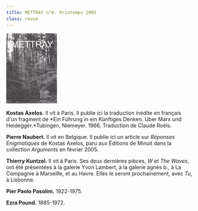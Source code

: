 ```yaml
---
title: METTRAY n°8. Printemps 2005
class: revue
---
```


<img class="right" src="/files/gd_mettray8.gif" alt="METTRAY n°8. Printemps 2005.">

**Kostas Axelos.** Il vit à Paris. Il publie ici la traduction inédite en français d'un fragment de *Ein Führung in ein Künftiges Denken. Uber Marx und Heidegger.*Tubingen, Niemeyer. 1966. Traduction de Claude Roëls.

**Pierre Naubert.** Il vit en Belgique. Il publie ici un article sur *Réponses Enigmatiques* de Kostas Axelos, paru aux Éditions de Minuit dans la collection *Arguments* en février 2005.

**Thierry Kuntzel.** Il vit à Paris. Ses deux dernières pièces, *W* et *The Waves*, ont été présentées à la galerie Yvon Lambert, à la galerie agnès b., à La Compagnie à Marseille, et au Havre. Elles le seront prochainement, avec *Tu*, à Lisbonne.

**Pier Paolo Pasolini.** 1922-1975.

**Ezra Pound.** 1885-1972.